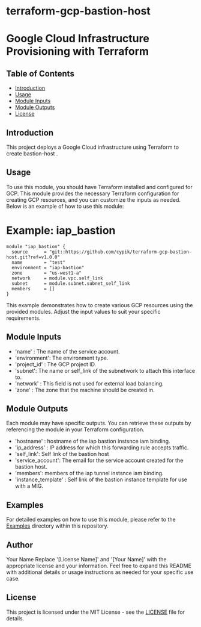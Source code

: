# terraform-gcp-bastion-host
# Google Cloud Infrastructure Provisioning with Terraform
## Table of Contents

- [Introduction](#introduction)
- [Usage](#usage)
- [Module Inputs](#module-inputs)
- [Module Outputs](#module-outputs)
- [License](#license)

## Introduction
This project deploys a Google Cloud infrastructure using Terraform to create bastion-host .
## Usage
To use this module, you should have Terraform installed and configured for GCP. This module provides the necessary Terraform configuration for creating GCP resources, and you can customize the inputs as needed. Below is an example of how to use this module:

# Example: iap_bastion

```hcl
module "iap_bastion" {
  source      = "git::https://github.com/cypik/terraform-gcp-bastion-host.git?ref=v1.0.0"
  name        = "test"
  environment = "iap-bastion"
  zone        = "us-west1-a"
  network     = module.vpc.self_link
  subnet      = module.subnet.subnet_self_link
  members     = []
}
```

This example demonstrates how to create various GCP resources using the provided modules. Adjust the input values to suit your specific requirements.

## Module Inputs

- 'name'  : The name of the service account.
- 'environment': The environment type.
- 'project_id' : The GCP project ID.
- 'subnet': The name or self_link of the subnetwork to attach this interface to.
- 'network' : This field is not used for external load balancing.
- 'zone' : The zone that the machine should be created in.

## Module Outputs
Each module may have specific outputs. You can retrieve these outputs by referencing the module in your Terraform configuration.

- 'hostname' : hostname of the iap bastion instsnce iam binding.
- 'ip_address' : IP address for which this forwarding rule accepts traffic.
- 'self_link': Self link of the bastion host
- 'service_account': The email for the service account created for the bastion host.
- 'members': members of the iap tunnel instsnce iam binding.
- 'instance_template' :  Self link of the bastion instance template for use with a MIG.

## Examples
For detailed examples on how to use this module, please refer to the [Examples](https://github.com/cypik/terraform-gcp-bastion-host/tree/master/examples) directory within this repository.

## Author
Your Name Replace '[License Name]' and '[Your Name]' with the appropriate license and your information. Feel free to expand this README with additional details or usage instructions as needed for your specific use case.

## License
This project is licensed under the MIT License - see the [LICENSE](https://github.com/cypik/terraform-gcp-bastion-host/blob/master/LICENSE) file for details.
